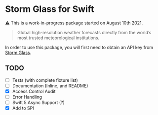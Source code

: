 # Storm Glass for Swift

⚠️ This is a work-in-progress package started on August 10th 2021.

> Global high-resolution weather forecasts directly from the world’s most trusted meteorological institutions.

In order to use this package, you will first need to obtain an API key from [Storm Glass](https://stormglass.io/).

## TODO

- [ ] Tests (with complete fixture list)
- [ ] Documentation (Inline, and README)
- [x] Access Control Audit
- [ ] Error Handling
- [ ] Swift 5 Async Support (?)
- [x] Add to SPI
